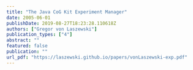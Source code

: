 ```yaml
---
title: "The Java CoG Kit Experiment Manager"
date: 2005-06-01
publishDate: 2019-08-27T18:23:28.110618Z
authors: ["Gregor von Laszewski"]
publication_types: ["4"]
abstract: ""
featured: false
publication: ""
url_pdf: "https://laszewski.github.io/papers/vonLaszewski-exp.pdf"
---
```


